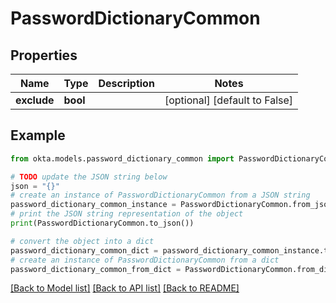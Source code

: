 # PasswordDictionaryCommon


## Properties

Name | Type | Description | Notes
------------ | ------------- | ------------- | -------------
**exclude** | **bool** |  | [optional] [default to False]

## Example

```python
from okta.models.password_dictionary_common import PasswordDictionaryCommon

# TODO update the JSON string below
json = "{}"
# create an instance of PasswordDictionaryCommon from a JSON string
password_dictionary_common_instance = PasswordDictionaryCommon.from_json(json)
# print the JSON string representation of the object
print(PasswordDictionaryCommon.to_json())

# convert the object into a dict
password_dictionary_common_dict = password_dictionary_common_instance.to_dict()
# create an instance of PasswordDictionaryCommon from a dict
password_dictionary_common_from_dict = PasswordDictionaryCommon.from_dict(password_dictionary_common_dict)
```
[[Back to Model list]](../README.md#documentation-for-models) [[Back to API list]](../README.md#documentation-for-api-endpoints) [[Back to README]](../README.md)


